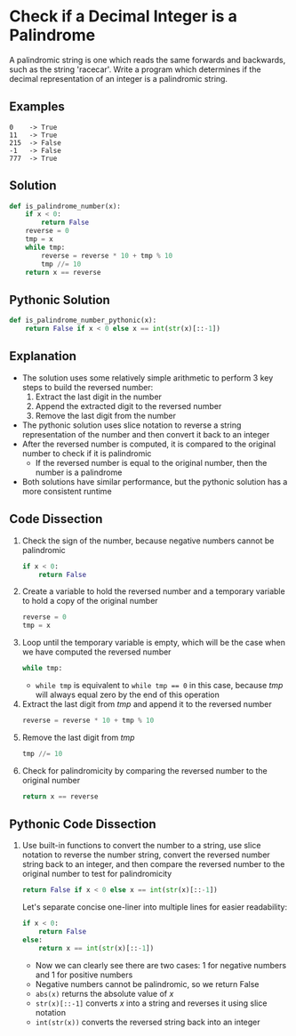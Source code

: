 # Check if a Decimal Integer is a Palindrome
A palindromic string is one which reads the same forwards and backwards, such as the string 'racecar'.
Write a program which determines if the decimal representation of an integer is a palindromic string.

## Examples
```
0    -> True
11   -> True
215  -> False
-1   -> False
777  -> True
```

## Solution
```python
def is_palindrome_number(x):
    if x < 0:
        return False
    reverse = 0
    tmp = x
    while tmp:
        reverse = reverse * 10 + tmp % 10
        tmp //= 10
    return x == reverse
```

## Pythonic Solution
```python
def is_palindrome_number_pythonic(x):
    return False if x < 0 else x == int(str(x)[::-1])
```

## Explanation
* The solution uses some relatively simple arithmetic to perform 3 key steps to build the reversed number:
    1. Extract the last digit in the number
    2. Append the extracted digit to the reversed number
    3. Remove the last digit from the number
* The pythonic solution uses slice notation to reverse a string representation of the number and then convert it back to an integer
* After the reversed number is computed, it is compared to the original number to check if it is palindromic
    * If the reversed number is equal to the original number, then the number is a palindrome
* Both solutions have similar performance, but the pythonic solution has a more consistent runtime

## Code Dissection
1. Check the sign of the number, because negative numbers cannot be palindromic
    ```python
    if x < 0:
        return False
    ```
2. Create a variable to hold the reversed number and a temporary variable to hold a copy of the original number
    ```python
    reverse = 0
    tmp = x
    ```
3. Loop until the temporary variable is empty, which will be the case when we have computed the reversed number
    ```python
    while tmp:
    ```
    * `while tmp` is equivalent to `while tmp == 0` in this case, because _tmp_ will always equal zero by the end of this operation
4. Extract the last digit from _tmp_ and append it to the reversed number
    ```python
    reverse = reverse * 10 + tmp % 10
    ```
5. Remove the last digit from _tmp_
    ```python
    tmp //= 10
    ```
6. Check for palindromicity by comparing the reversed number to the original number
    ```python
    return x == reverse
    ```

## Pythonic Code Dissection
1. Use built-in functions to convert the number to a string, use slice notation to reverse the number string, convert the reversed number string back to an integer, and then compare the reversed number to the original number to test for palindromicity
    ```python
    return False if x < 0 else x == int(str(x)[::-1])
    ```
    Let's separate concise one-liner into multiple lines for easier readability:
    ```python
    if x < 0:
        return False
    else:
        return x == int(str(x)[::-1])
    ```
    * Now we can clearly see there are two cases: 1 for negative numbers and 1 for positive numbers
    * Negative numbers cannot be palindromic, so we return False
    * `abs(x)` returns the absolute value of _x_
    * `str(x)[::-1]` converts _x_ into a string and reverses it using slice notation
    * `int(str(x))` converts the reversed string back into an integer